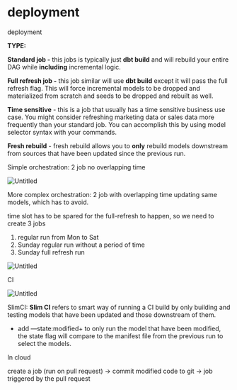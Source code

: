 # deployment

deployment 

**TYPE:**

**Standard job -** this jobs is typically just **dbt build** and will rebuild your entire DAG while **including** incremental logic.

**Full refresh job -** this job similar will use **dbt build** except it will pass the full refresh flag. This will force incremental models to be dropped and materialized from scratch and seeds to be dropped and rebuilt as well.

**Time sensitive** - this is a job that usually has a time sensitive business use case. You might consider refreshing marketing data or sales data more frequently than your standard job. You can accomplish this by using model selector syntax with your commands.

**Fresh rebuild** - fresh rebuild allows you to **only** rebuild models downstream from sources that have been updated since the previous run.

Simple orchestration: 2 job no overlapping time

![Untitled](deployment%20af985f9430c9460188856d4faa7d8653/Untitled.png)

More complex orchestration: 2 job with overlapping time updating same models, which has to avoid.

time slot has to be spared for the full-refresh to happen, so we need to create 3 jobs

1. regular run from Mon to Sat
2. Sunday regular run without a period of time
3. Sunday full refresh run 

![Untitled](deployment%20af985f9430c9460188856d4faa7d8653/Untitled%201.png)

CI 

![Untitled](deployment%20af985f9430c9460188856d4faa7d8653/Untitled%202.png)

SlimCI: **Slim CI** refers to smart way of running a CI build by only building and testing models that have been updated and those downstream of them.

- add —state:modified+ to only run the model that have been modified, the state flag will compare to the manifest file from the previous run to select the models.

In cloud

create a job (run on pull request) → commit modified code to git → job triggered by the pull request